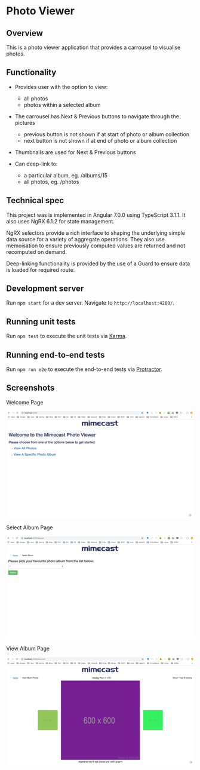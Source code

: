 # Photo Viewer

## Overview

This is a photo viewer application that provides a carrousel to visualise photos.

## Functionality

* Provides user with the option to view:
  * all photos
  * photos within a selected album

* The carrousel has Next & Previous buttons to navigate through the pictures
  * previous button is not shown if at start of photo or album collection
  * next button is not shown if at end of photo or album collection

* Thumbnails are used for Next & Previous buttons

* Can deep-link to:
  * a particular album, eg. /albums/15
  * all photos, eg. /photos

## Technical spec

This project was is implemented in Angular 7.0.0 using TypeScript 3.1.1. It also uses NgRX 6.1.2 for state management.

NgRX selectors provide a rich interface to shaping the underlying simple data source for a variety of aggregate operations. They also use memoisation to ensure previously computed values are returned and not recomputed on demand.

Deep-linking functionality is provided by the use of a Guard to ensure data is loaded for required route.

## Development server

Run `npm start` for a dev server. Navigate to `http://localhost:4200/`.

## Running unit tests

Run `npm test` to execute the unit tests via [Karma](https://karma-runner.github.io).

## Running end-to-end tests

Run `npm run e2e` to execute the end-to-end tests via [Protractor](http://www.protractortest.org/).

## Screenshots

Welcome Page

![Welcome Page](https://github.com/paddycakes/photo-viewer/blob/master/src/assets/images/welcome-page.png)

Select Album Page

![Select Album Page](https://github.com/paddycakes/photo-viewer/blob/master/src/assets/images/select-album-page.png)

View Album Page

![View Album Page](https://github.com/paddycakes/photo-viewer/blob/master/src/assets/images/view-album-page.png)
